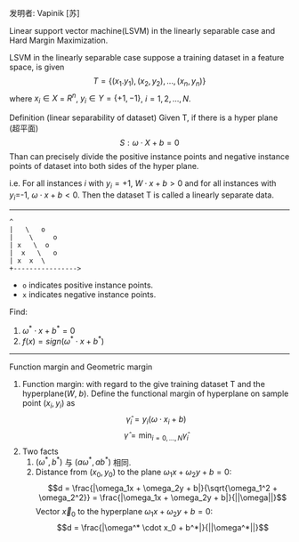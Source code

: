 发明者: Vapinik \[苏\]

Linear support vector machine(LSVM) in the linearly separable case and Hard Margin Maximization.

LSVM in the linearly separable case suppose a training dataset in a feature space, is given 
   $$T = \{(x_1. y_1), (x_2, y_2), ..., (x_n, y_n)\}$$
   where $x_i \in X$ = $R^n$, $y_i \in Y = \{+1, -1\}$, $i=1,2,...,N$.
   
   Definition (linear separability of dataset)
   Given T, if there is a hyper plane (超平面)
   $$S: \omega \cdot X + b = 0$$
   Than can precisely divide the positive instance points and negative instance points of dataset into both sides of the hyper plane.
   
   i.e. For all instances $i$ with $y_i=+1$, $W \cdot x + b > 0$ and for all instances with $y_i$=-1, $\omega \cdot x + b < 0$. Then the dataset T is called a linearly separate data.

---

```
^
|   \   o
|    \     o
| x   \  o
|  x   \   o
| x  x  \
+---------------->
```
- `o` indicates positive instance points.
- `x` indicates negative instance points.

Find:
1. $\omega^* \cdot x + b^* = 0$
2. $f(x) = sign(\omega^* \cdot x + b^*)$

---

Function margin and Geometric margin

1. Function margin: with regard to the give training dataset T and the hyperplane($W$, $b$). Define the functional margin of hyperplane on sample point $(x_i, y_i)$ as
   $$\hat{\gamma}_i = y_i(\omega \cdot x_i + b)$$
   $$\hat{\gamma} = \min_{i=0,...,N}\hat{\gamma}_i$$
2. Two facts
	1. $(\omega^*, b^*)$ 与 $(a\omega^*, ab^*)$ 相同.
	2. Distance from $(x_0, y_0)$ to the plane $\omega_1x + \omega_2y + b = 0$:
	   $$d = \frac{|\omega_1x + \omega_2y + b|}{\sqrt{\omega_1^2 + \omega_2^2}} = \frac{|\omega_1x + \omega_2y + b|}{||\omega||}$$
	   Vector $\vec{x}_0$ to the hyperplane $\omega_1x + \omega_2y + b = 0$:
	   $$d = \frac{|\omega^* \cdot x_0 + b^*|}{||\omega^*||}$$
